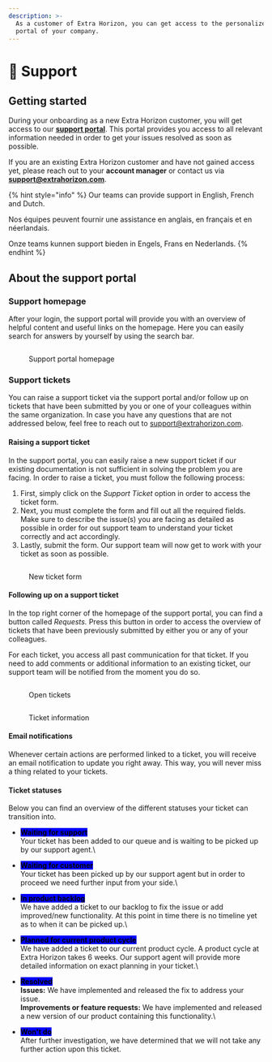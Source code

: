 ```yaml
---
description: >-
  As a customer of Extra Horizon, you can get access to the personalized support
  portal of your company.
---
```


# 🙋 Support

## Getting started

During your onboarding as a new Extra Horizon customer, you will get access to our [**support portal**](https://extrahorizon.atlassian.net/servicedesk/customer/portals). This portal provides you access to all relevant information needed in order to get your issues resolved as soon as possible.&#x20;

If you are an existing Extra Horizon customer and have not gained access yet, please reach out to your **account manager** or contact us via [**support@extrahorizon.com**](mailto:support@extrahorizon.com).

{% hint style="info" %}
Our teams can provide support in English, French and Dutch.

Nos équipes peuvent fournir une assistance en anglais, en français et en néerlandais.

Onze teams kunnen support bieden in Engels, Frans en Nederlands.
{% endhint %}

## About the support portal

### Support homepage

After your login, the support portal will provide you with an overview of helpful content and useful links on the homepage. Here you can easily search for answers by yourself by using the search bar.

<figure><img src="../.gitbook/assets/Scherm­afbeelding 2023-01-23 om 15.36.07.png" alt=""><figcaption><p>Support portal homepage</p></figcaption></figure>

### Support tickets

You can raise a support ticket via the support portal and/or follow up on tickets that have been submitted by you or one of your colleagues within the same organization. In case you have any questions that are not addressed below, feel free to reach out to [support@extrahorizon.com](mailto:support@extrahorizon.com).

#### Raising a support ticket

In the support portal, you can easily raise a new support ticket if our existing documentation is not sufficient in solving the problem you are facing. In order to raise a ticket, you must follow the following process:

1. First, simply click on the _Support Ticket_ option in order to access the ticket form.
2. Next, you must complete the form and fill out all the required fields. Make sure to describe the issue(s) you are facing as detailed as possible in order for out support team to understand your ticket correctly and act accordingly.
3. Lastly, submit the form. Our support team will now get to work with your ticket as soon as possible.

<figure><img src="../.gitbook/assets/Scherm­afbeelding 2023-01-23 om 17.54.40.png" alt=""><figcaption><p>New ticket form</p></figcaption></figure>

#### Following up on a support ticket

In the top right corner of the homepage of the support portal, you can find a button called _Requests._ Press this button in order to access the overview of tickets that have been previously submitted by either you or any of your colleagues.

For each ticket, you access all past communication for that ticket. If you need to add comments or additional information to an existing ticket, our support team will be notified from the moment you do so.

<div><figure><img src="../.gitbook/assets/Scherm­afbeelding 2023-01-23 om 15.35.44.png" alt=""><figcaption><p>Open tickets</p></figcaption></figure> <figure><img src="../.gitbook/assets/Scherm­afbeelding 2023-01-23 om 15.35.57.png" alt=""><figcaption><p>Ticket information</p></figcaption></figure></div>

#### Email notifications

Whenever certain actions are performed linked to a ticket, you will receive an email notification to update you right away. This way, you will never miss a thing related to your tickets.

#### Ticket statuses

Below you can find an overview of the different statuses your ticket can transition into.&#x20;

* <mark style="background-color:blue;">**Waiting for support**</mark>\
  Your ticket has been added to our queue and is waiting to be picked up by our support agent.\

* <mark style="background-color:blue;">**Waiting for customer**</mark>\
  Your ticket has been picked up by our support agent but in order to proceed we need further input from your side.\

* <mark style="background-color:blue;">**In product backlog**</mark>\
  We have added a ticket to our backlog to fix the issue or add improved/new functionality. At this point in time there is no timeline yet as to when it can be picked up.\

* <mark style="background-color:blue;">**Planned for current product cycle**</mark>\
  We have added a ticket to our current product cycle. A product cycle at Extra Horizon takes 6 weeks. Our support agent will provide more detailed information on exact planning in your ticket.\

* <mark style="background-color:blue;">**Resolved**</mark>\
  **Issues:** We have implemented and released the fix to address your issue.\
  **Improvements or feature requests:** We have implemented and released a new version of our product containing this functionality.\

* <mark style="background-color:blue;">**Won't do**</mark>\
  After further investigation, we have determined that we will not take any further action upon this ticket.
